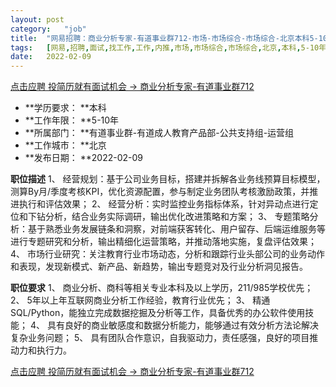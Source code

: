 ```yaml
---
layout:	post
category:	"job"
title:	"网易招聘：商业分析专家-有道事业群712-市场-市场综合-市场综合-北京本科5-10年"
tags:	[网易,招聘,面试,找工作,工作,内推,市场,市场综合,市场综合,北京,本科,5-10年]
date:	2022-02-09
---
```


[点击应聘 投简历就有面试机会 -> 商业分析专家-有道事业群712](http://mobile.bole.netease.com/bole/boleDetail?id=36828&employeeId=346f03c3cda5f04c&key=all)



- **学历要求： **本科
- **工作年限： **5-10年
- **所属部门： **有道事业群-有道成人教育产品部-公共支持组-运营组
- **工作城市： **北京
- **发布日期： **2022-02-09



**职位描述**
1、 经营规划：基于公司业务目标，搭建并拆解各业务线预算目标模型，测算By月/季度考核KPI，优化资源配置，参与制定业务团队考核激励政策，并推进执行和评估效果；
2、 经营分析：实时监控业务指标体系，针对异动点进行定位和下钻分析，结合业务实际调研，输出优化改进策略和方案；
3、 专题策略分析：基于熟悉业务发展链条和洞察，对前端获客转化、用户留存、后端运维服务等进行专题研究和分析，输出精细化运营策略，并推动落地实施，复盘评估效果；
4、 市场行业研究：关注教育行业市场动态，分析和跟踪行业头部公司的业务动作和表现，发现新模式、新产品、新趋势，输出专题竞对及行业分析洞见报告。



**职位要求**
1、 商业分析、商科等相关专业本科及以上学历，211/985学校优先；
2、 5年以上年互联网商业分析工作经验，教育行业优先；
3、 精通SQL/Python，能独立完成数据挖掘及分析等工作，具备优秀的办公软件使用技能；
4、 具有良好的商业敏感度和数据分析能力，能够通过有效分析方法论解决复杂业务问题；
5、 具有团队合作意识，自我驱动力，责任感强，良好的项目推动力和执行力。



[点击应聘 投简历就有面试机会 -> 商业分析专家-有道事业群712](http://mobile.bole.netease.com/bole/boleDetail?id=36828&employeeId=346f03c3cda5f04c&key=all)